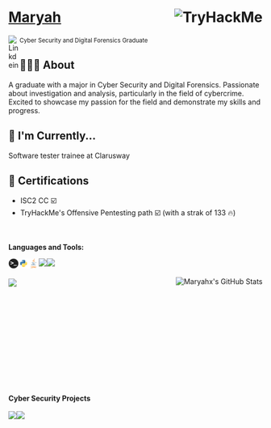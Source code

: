 # <a href="https://www.linkedin.com/in/mariyah-alshimer/">Maryah </a> <a href="https://tryhackme.com/p/0xMaryah"></a> <img align="right" src="https://tryhackme-badges.s3.amazonaws.com/0xMaryah.png?5" alt="TryHackMe"></a>
 <a href="https://www.linkedin.com/in/mariyah-alshimer">
  <img align="left" alt="Linkdein" width="22px" src="https://cdn.jsdelivr.net/npm/simple-icons@v3/icons/linkedin.svg" />
</a> <small>Cyber Security and Digital Forensics Graduate</small>



 
 <!--<a href="">
  <img align="left" alt="Twitter" width="22px" src="https://cdn.jsdelivr.net/npm/simple-icons@v3/icons/twitter.svg" />
</a> 
<a href="">
  <img align="left" alt="Github" width="22px" src="https://cdn.jsdelivr.net/npm/simple-icons@v3/icons/github.svg" />
</a>
<a href=">
  <img align="left" alt="Instagram" width="22px" src="https://cdn.jsdelivr.net/npm/simple-icons@v3/icons/instagram.svg" />
</a>
<a href="">
  <img align="left" alt="Facebook" width="22px" src="https://cdn.jsdelivr.net/npm/simple-icons@v3/icons/facebook.svg" />
</a>
<a href="">
  <img align="left" alt=" Medium" width="22px" src="https://cdn.jsdelivr.net/npm/simple-icons@v3/icons/medium.svg" />
</a>
-->
<br/>

## 👩🏻‍💻 About 
A graduate with a major in Cyber Security and Digital Forensics.
Passionate about investigation and analysis, particularly in the field of cybercrime.
Excited to showcase my passion for the field and demonstrate my skills and progress.

## 🚀 I'm Currently...
Software tester trainee at Clarusway 

## 📜 Certifications
- ISC2 CC ☑️
- TryHackMe's Offensive Pentesting path ☑️ (with a strak of 133 🔥)

<br>

**Languages and Tools:**  

<div style="display: flex;">
  
  <img height="20" src="https://raw.githubusercontent.com/github/explore/80688e429a7d4ef2fca1e82350fe8e3517d3494d/topics/terminal/terminal.png" style="float: left;">
  <img height="20" src="https://raw.githubusercontent.com/github/explore/80688e429a7d4ef2fca1e82350fe8e3517d3494d/topics/python/python.png" style="float: left;">
  <img height="20" src="https://raw.githubusercontent.com/github/explore/80688e429a7d4ef2fca1e82350fe8e3517d3494d/topics/java/java.png" style="float: left;">
  <img height="20" src="https://i.pinimg.com/474x/d8/05/7e/d8057e7bedecc1f23e36ef526d26a708.jpg" style="float: left;">
  <img height="20" src="https://miro.medium.com/v2/resize:fit:710/1*KMYIE0A-u-DhaMm9N2ImlA.png" style="float: left;">
</div>

<!--<code><img height="20" src="https://raw.githubusercontent.com/github/explore/80688e429a7d4ef2fca1e82350fe8e3517d3494d/topics/mysql/mysql.png"></code>-->
<br>
<div style="display: flex; justify-content: space-between;">
  <a href="https://github.com/Maryahx">
    <img align="center" src="https://github-readme-stats.vercel.app/api/top-langs/?username=Maryahx&theme=nord&hide=glsl,python" height="200" />
  </a>
  
  <img align="center" src="https://github-readme-stats.vercel.app/api?username=Maryahx&&show_icons=true&theme=nord&line_height=27&v=5" alt="Maryahx's GitHub Stats" height="200" />


</div>

<br>

**Cyber Security Projects** 
<br>

<div style="display: flex;">
  <a href="https://github.com/Maryahx/TryHackMe">
    <img align="center" src="https://github-readme-stats.vercel.app/api/pin/?username=Maryahx&repo=TryHackMe&theme=nord" height="100" />
  </a>
  
  <a href="https://github.com/Maryahx/Keylogger">
    <img align="center" src="https://github-readme-stats.vercel.app/api/pin/?username=Maryahx&repo=Keylogger&theme=nord" height="100"  />
  </a>
</div>







<!--##  Contact Me :speech_balloon:
 <a href="https://www.linkedin.com/in/mariyah-alshimer">
  <img align="left" alt="Linkdein" width="22px" src="https://cdn.jsdelivr.net/npm/simple-icons@v3/icons/linkedin.svg" />
</a>
<a href="https://twitter.com/xhayram">
  <img align="left" alt="Twitter" width="22px" src="https://cdn.jsdelivr.net/npm/simple-icons@v3/icons/twitter.svg" />
</a> 
<p align="center"> 
  Visitor count<br>
  <img src="https://profile-counter.glitch.me/maryahx/count.svg" />
</p>-->


<div align="center">
</div>



